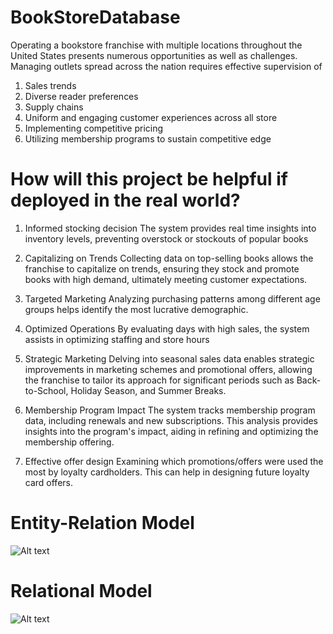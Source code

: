 # BookStoreDatabase

Operating a bookstore franchise with multiple locations throughout the United States presents numerous opportunities as well as challenges.
Managing outlets spread across the nation requires effective supervision of 

1. Sales trends
2. Diverse reader preferences
3. Supply chains
4. Uniform and engaging customer experiences across all store
5. Implementing competitive pricing
6. Utilizing membership programs to sustain competitive edge

# How will this project be helpful if deployed in the real world?

1. Informed stocking decision
The system provides real time insights into inventory levels, preventing overstock or stockouts of popular books


2. Capitalizing on Trends
Collecting data on top-selling books allows the franchise to capitalize on trends, ensuring they stock and promote books with high demand, ultimately meeting customer expectations.

3. Targeted Marketing
Analyzing purchasing patterns among different age groups helps identify the most lucrative demographic.


4. Optimized Operations
By evaluating days with high sales, the system assists in optimizing staffing and store hours

5. Strategic Marketing
Delving into seasonal sales data enables strategic improvements in marketing schemes and promotional offers, allowing the franchise to tailor its approach for significant periods such as Back-to-School, Holiday Season, and Summer Breaks.

6. Membership Program Impact
The system tracks membership program data, including renewals and new subscriptions. This analysis provides insights into the program's impact, aiding in refining and optimizing the membership offering.


7. Effective offer design
Examining  which promotions/offers were used the most by loyalty cardholders. This can help in designing future loyalty card offers.


# Entity-Relation Model 

![Alt text](https://github.com/VineetKurapati/BookStoreDatabase/blob/main/EER_Diagram.heic)

# Relational Model 
![Alt text](https://github.com/VineetKurapati/Bookstore-Franchise-Management-/blob/main/Relational%20Final.jpg)
